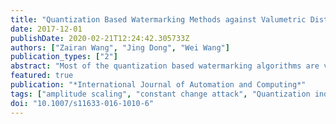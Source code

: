 ```yaml
---
title: "Quantization Based Watermarking Methods against Valumetric Distortions"
date: 2017-12-01
publishDate: 2020-02-21T12:24:42.305733Z
authors: ["Zairan Wang", "Jing Dong", "Wei Wang"]
publication_types: ["2"]
abstract: "Most of the quantization based watermarking algorithms are very sensitive to valumetric distortions, while these distortions are regarded as common processing in audio/video analysis. In recent years, watermarking methods which can resist this kind of distortions have attracted a lot of interests. But still many proposed methods can only deal with one certain kind of valumetric distortion such as amplitude scaling attack, and fail in other kinds of valumetric distortions like constant change attack, gamma correction or contrast stretching. In this paper, we propose a simple but effective method to tackle all the three kinds of valumetric distortions. This algorithm constructs an invariant domain first by spread transform which satisfies certain constraints. Then an amplitude scale invariant watermarking scheme is applied on the constructed domain. The validity of the approach has been confirmed by applying the watermarking scheme to Gaussian host data and real images. Experimental results confirm its intrinsic invariance against amplitude scaling, constant change attack and robustness improvement against nonlinear valumetric distortions."
featured: true
publication: "*International Journal of Automation and Computing*"
tags: ["amplitude scaling", "constant change attack", "Quantization index modulation (QIM)", "valumetric distortions", "watermarking"]
doi: "10.1007/s11633-016-1010-6"
---
```


